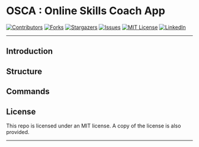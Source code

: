 # OSCA : Online Skills Coach App

[![Contributors][contributors-shield]][contributors-url]
[![Forks][forks-shield]][forks-url]
[![Stargazers][stars-shield]][stars-url]
[![Issues][issues-shield]][issues-url]
[![MIT License][license-shield]][license-url]
[![LinkedIn][linkedin-shield]][linkedin-url]

---

## Introduction

## Structure

## Commands

## License

This repo is licensed under an MIT license. A copy of the license is also provided.

---

[contributors-shield]: https://img.shields.io/github/contributors/darlodev/osca.svg?style=for-the-badge
[contributors-url]: https://github.com/darlodev
[forks-shield]: https://img.shields.io/github/forks/darlodev/osca.svg?style=for-the-badge
[forks-url]: https://github.com/darlodev/osca/network/members
[stars-shield]: https://img.shields.io/github/stars/darlodev/osca.svg?style=for-the-badge
[stars-url]: https://github.com/darlodev/osca/stargazers
[issues-shield]: https://img.shields.io/github/issues/darlodev/osca.svg?style=for-the-badge
[issues-url]: https://github.com/darlodev/osca/issues
[license-shield]: https://img.shields.io/github/license/darlodev/osca.svg?style=for-the-badge
[license-url]: https://github.com/darlodev/osca/blob/master/LICENSE.txt
[linkedin-shield]: https://img.shields.io/badge/-LinkedIn-black.svg?style=for-the-badge&logo=linkedin&colorB=555
[linkedin-url]: https://linkedin.com/in/darlodev

